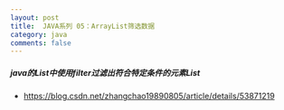 ```yaml
---
layout: post
title:  JAVA系列 05：ArrayList筛选数据
category: java
comments: false
---
```


 
##### java的List中使用filter过滤出符合特定条件的元素List
  
 * <https://blog.csdn.net/zhangchao19890805/article/details/53871219>
 
 
 
 
 
 
 
 
 
 
 
 